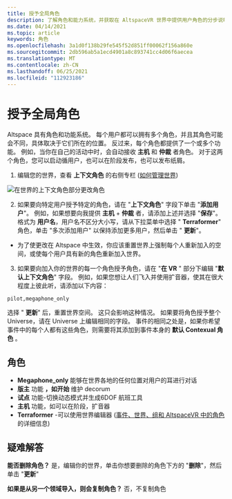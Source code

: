 ```yaml
---
title: 授予全局角色
description: 了解角色和能力系统，并获取在 AltspaceVR 世界中提供用户角色的分步说明。
ms.date: 04/14/2021
ms.topic: article
keywords: 角色
ms.openlocfilehash: 3a1d0f138b29fe545f52d851ff00062f156a860e
ms.sourcegitcommit: 2db596ab5a1ecd4901a8c893741cc4d06f6aecea
ms.translationtype: MT
ms.contentlocale: zh-CN
ms.lasthandoff: 06/25/2021
ms.locfileid: "112923186"
---
```

# <a name="granting-world-roles"></a>授予全局角色

Altspace 具有角色和功能系统。 每个用户都可以拥有多个角色，并且其角色可能会不同，具体取决于它们所在的位置。 反过来，每个角色都提供了一个或多个功能。 例如，当你在自己的活动中时，会自动接收 **主机** 和 **仲裁** 者角色。 对于这两个角色，您可以启动循用户，也可以在阶段发布，也可以发布纸屑。

1. 编辑您的世界，查看 **上下文角色** 的右侧专栏 ([如何管理世界](managing-worlds.md)) 

![在世界的上下文角色部分更改角色](images/granting-roles.png)

2. 如果要向特定用户授予特定的角色，请在 "**上下文角色**" 字段下单击 "**添加用户**"。 例如，如果想要向我提供 **主机**  +  **仲裁** 者，请添加上述并选择 "**保存**"。 格式为 **用户名**，用户名不区分大小写，请从下拉菜单中选择 " **Terraformer**" 角色，单击 "多次添加用户" 以保持添加更多用户，然后单击 " **更新**"。

* 为了使更改在 Altspace 中生效，你应该重置世界上强制每个人重新加入的空间，或使每个用户具有新的角色重新加入世界。

3. 如果要向加入你的世界的每一个角色授予角色，请在 "**在 VR** " 部分下编辑 "**默认上下文角色**" 字段。 例如，如果您想让人们飞入并使用扩音器，使其在很大程度上彼此听，请添加以下内容：

```
pilot,megaphone_only
```

选择 " **更新**" 后，重置世界空间。 这只会影响这种情况。 如果要将角色授予整个 Universe，请在 Universe 上编辑相同的字段。 事件的相同之处是，如果你希望事件中的每个人都有这些角色，则需要将其添加到事件本身的 **默认 Contexual 角色** 。

## <a name="roles"></a>角色

* **Megaphone_only** 能够在世界各地的任何位置对用户的耳进行对话
* **版主** 功能 **，如开始** 维护 decorum
* **试点** 功能-切换动态模式并生成6DOF 航班工具
* **主机** 功能，如可以在阶段，扩音器
* **Terraformer** -可以使用世界编辑器 ([事件、世界、组和 AltspaceVR 中的角色](../getting-started/roles.md) 的详细信息) 

## <a name="troubleshooting"></a>疑难解答

**能否删除角色？**
是，编辑你的世界，单击你想要删除的角色下方的 "**删除**"，然后单击 "**更新**"

**如果是从另一个领域导入，则会复制角色？**
否，不复制角色